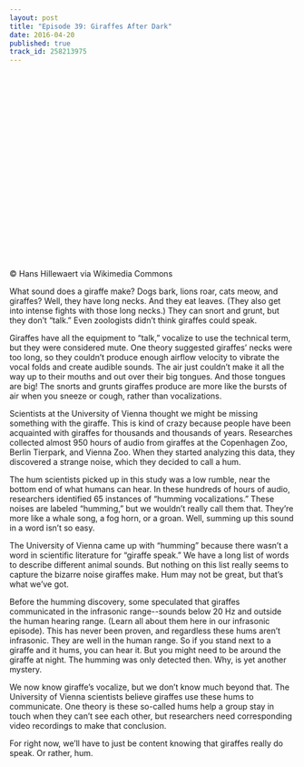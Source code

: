 ```yaml
---
layout: post
title: "Episode 39: Giraffes After Dark"
date: 2016-04-20
published: true
track_id: 258213975
---
```


<div style="background: url('https://upload.wikimedia.org/wikipedia/commons/e/e3/Giraffa_camelopardalis_angolensis_%28courting%29.jpg') no-repeat; background-size: cover; width:100%; height:0px; margin-top:0px; margin-bottom:25px; padding-top:320px; margin-left:auto; margin-right:auto;"></div>
© Hans Hillewaert via Wikimedia Commons

What sound does a giraffe make? Dogs bark, lions roar, cats meow, and giraffes? Well, they have long necks. And they eat leaves. (They also get into intense fights with those long necks.) They can snort and grunt, but they don’t “talk.” Even zoologists didn’t think giraffes could speak. 
 
Giraffes have all the equipment to “talk,” vocalize to use the technical term, but they were considered mute. One theory suggested giraffes’ necks were too long, so they couldn’t produce enough airflow velocity to vibrate the vocal folds and create audible sounds. The air just couldn’t make it all the way up to their mouths and out over their big tongues. And those tongues are big! The snorts and grunts giraffes produce are more like the bursts of air when you sneeze or cough, rather than vocalizations. 

<div class='list post-player' track='{{page.track_id}}'></div> 

Scientists at the University of Vienna thought we might be missing something with the giraffe. This is kind of crazy because people have been acquainted with giraffes for thousands and thousands of years. Researches collected almost 950 hours of audio from giraffes at the Copenhagen Zoo, Berlin Tierpark, and Vienna Zoo. When they started analyzing this data, they discovered a strange noise, which they decided to call a hum.

The hum scientists picked up in this study was a low rumble, near the bottom end of what humans can hear. In these hundreds of hours of audio, researchers identified 65 instances of “humming vocalizations.” These noises are labeled “humming,” but we wouldn’t really call them that. They’re more like a whale song, a fog horn, or a groan. Well, summing up this sound in a word isn’t so easy. 

The University of Vienna came up with “humming” because there wasn’t a word in scientific literature for “giraffe speak.” We have a long list of words to describe different animal sounds. But nothing on this list really seems to capture the bizarre noise giraffes make. Hum may not be great, but that’s what we’ve got.
 
Before the humming discovery, some speculated that giraffes communicated in the infrasonic range--sounds below 20 Hz and outside the human hearing range. (Learn all about them here in our infrasonic episode). This has never been proven, and regardless these hums aren’t infrasonic. They are well in the human range. So if you stand next to a giraffe and it hums, you can hear it. But you might need to be around the giraffe at night. The humming was only detected then. Why, is yet another mystery. 

We now know giraffe’s vocalize, but we don’t know much beyond that. The University of Vienna scientists believe giraffes use these hums to communicate. One theory is these so-called hums help a group stay in touch when they can’t see each other, but researchers need corresponding video recordings to make that conclusion. 

For right now, we’ll have to just be content knowing that giraffes really do speak. Or rather, hum.
